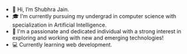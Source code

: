 - 👋 Hi, I’m Shubhra Jain.
- 🎓 I’m currently pursuing my undergrad in computer science with specialization in Artificial Intelligence.
- 🌱 I'm a passionate and dedicated individual with a strong interest in exploring and working with new and emerging technologies!
- 💻 Currently learning web development.

<!---
shubhra012/shubhra012 is a ✨ special ✨ repository because its `README.md` (this file) appears on your GitHub profile.
You can click the Preview link to take a look at your changes.
--->
